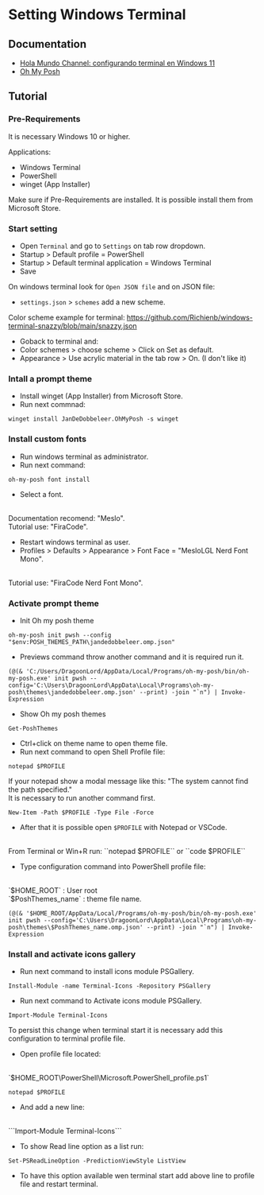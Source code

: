 # Setting Windows Terminal

## Documentation

- [Hola Mundo Channel: configurando terminal en Windows 11](https://www.youtube.com/watch?v=6SGIFVJ5Izs)
- [Oh My Posh](https://ohmyposh.dev/docs)

## Tutorial

### Pre-Requirements

It is necessary Windows 10 or higher.

Applications:

- Windows Terminal
- PowerShell
- winget (App Installer)

Make sure if Pre-Requirements are installed. It is possible install them from Microsoft Store.

### Start setting

- Open `Terminal` and go to `Settings` on tab row dropdown.
- Startup > Default profile = PowerShell
- Startup > Default terminal application = Windows Terminal
- Save

On windows terminal look for `Open JSON file` and on JSON file:

- `settings.json` > `schemes` add a new scheme.

Color scheme example for terminal: https://github.com/Richienb/windows-terminal-snazzy/blob/main/snazzy.json

- Goback to terminal and:
- Color schemes > choose scheme > Click on Set as default.
- Appearance > Use acrylic material in the tab row > On. (I don't like it)

### Intall a prompt theme

- Install winget (App Installer) from Microsoft Store.
- Run next commnad:
```
winget install JanDeDobbeleer.OhMyPosh -s winget
```

### Install custom fonts

- Run windows terminal as administrator.
- Run next command:
```
oh-my-posh font install
```
- Select a font.
<br>
Documentation recomend: "Meslo".
<br>
Tutorial use: "FiraCode".

- Restart windows terminal as user.
- Profiles > Defaults > Appearance > Font Face = "MesloLGL Nerd Font Mono".
<br>
Tutorial use: "FiraCode Nerd Font Mono".

### Activate prompt theme

- Init Oh my posh theme
```
oh-my-posh init pwsh --config "$env:POSH_THEMES_PATH\jandedobbeleer.omp.json"
```

- Previews command throw another command and it is required run it.

```
(@(& 'C:/Users/DragoonLord/AppData/Local/Programs/oh-my-posh/bin/oh-my-posh.exe' init pwsh --config='C:\Users\DragoonLord\AppData\Local\Programs\oh-my-posh\themes\jandedobbeleer.omp.json' --print) -join "`n") | Invoke-Expression
```

- Show Oh my posh themes
```
Get-PoshThemes 
```

- Ctrl+click on theme name to open theme file.
- Run next command to open Shell Profile file:
```
notepad $PROFILE
```

If your notepad show a modal message like this: "The system cannot find the path specified."
<br>
It is necessary to run another command first.
```
New-Item -Path $PROFILE -Type File -Force
```

- After that it is possible open `$PROFILE` with Notepad or VSCode.
<br>
From Terminal or Win+R run:
<!-- <br> -->
``notepad $PROFILE`` or ``code $PROFILE``

- Type configuration command into PowerShell profile file:
<br>
`$HOME_ROOT` : User root
<br>
`$PoshThemes_name` : theme file name.

```
(@(& '$HOME_ROOT/AppData/Local/Programs/oh-my-posh/bin/oh-my-posh.exe' init pwsh --config='C:\Users\DragoonLord\AppData\Local\Programs\oh-my-posh\themes\$PoshThemes_name.omp.json' --print) -join "`n") | Invoke-Expression
```

### Install and activate icons gallery

- Run next command to install icons module PSGallery.

```
Install-Module -name Terminal-Icons -Repository PSGallery
```

- Run next command to Activate icons module PSGallery.

```
Import-Module Terminal-Icons
```

To persist this change when terminal start it is necessary add this configuration to terminal profile file.
- Open profile file located:
<br>
`$HOME_ROOT\PowerShell\Microsoft.PowerShell_profile.ps1`

```
notepad $PROFILE
```
- And add a new line:
<br>
```Import-Module Terminal-Icons```

- To show Read line option as a list run:
```
Set-PSReadLineOption -PredictionViewStyle ListView
```

- To have this option available wen terminal start add above line to profile file and restart terminal.
